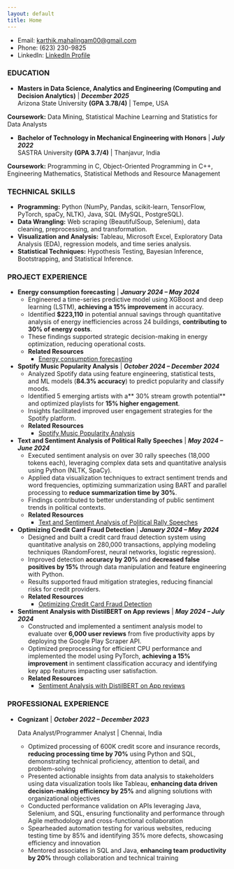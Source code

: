 ```yaml
---
layout: default
title: Home
---
```


- Email: [karthik.mahalingam00@gmail.com](mailto:karthik.mahalingam00@gmail.com)
- Phone: (623) 230-9825
- LinkedIn: [LinkedIn Profile](https://www.linkedin.com/in/karthik-mahalingam/)

### EDUCATION
-  **Masters in Data Science, Analytics and Engineering (Computing and Decision Analytics)** | **_December 2025_**                                                                            
Arizona State University **(GPA 3.78/4)** | Tempe, USA

**Coursework:** Data Mining, Statistical Machine Learning and Statistics for Data Analysts                                                                                          

-  **Bachelor of Technology in Mechanical Engineering with Honors** | **_July 2022_**                	                       	                          
SASTRA University **(GPA 3.7/4)** | Thanjavur, India
                                              
**Coursework:** Programming in C, Object-Oriented Programming in C++, Engineering Mathematics, Statistical Methods and Resource Management

### TECHNICAL SKILLS
- **Programming:** Python (NumPy, Pandas, scikit-learn, TensorFlow, PyTorch, spaCy, NLTK), Java, SQL (MySQL, PostgreSQL).
- **Data Wrangling:** Web scraping (BeautifulSoup, Selenium), data cleaning, preprocessing, and transformation.
- **Visualization and Analysis:** Tableau, Microsoft Excel, Exploratory Data Analysis (EDA), regression models, and time series analysis.
- **Statistical Techniques:** Hypothesis Testing, Bayesian Inference, Bootstrapping, and Statistical Inference.




### PROJECT EXPERIENCE
- **Energy consumption forecasting** | **_January 2024 – May 2024_**
  - Engineered a time-series predictive model using XGBoost and deep learning (LSTM), **achieving a 15% improvement** in accuracy.
  - Identified **$223,110** in potential annual savings through quantitative analysis of energy inefficiencies across 24 buildings, **contributing to 30% of energy costs**.
  - These findings supported strategic decision-making in energy optimization, reducing operational costs.
  - **Related Resources**
      - [Energy consumption forecasting](https://github.com/KarthikMahalingam8881/Energy_Consumption_Forecasting)
- **Spotify Music Popularity Analysis** | **_October 2024 – December 2024_**
  - Analyzed Spotify data using feature engineering, statistical tests, and ML models (**84.3% accuracy**) to predict popularity and classify moods.
  - Identified 5 emerging artists with a** 30% stream growth potential** and optimized playlists for **15% higher engagement**.
  - Insights facilitated improved user engagement strategies for the Spotify platform.
  - **Related Resources**
      - [Spotify Music Popularity Analysis](https://github.com/KarthikMahalingam8881/Spotify-Music-Popularity-Analysis)
- **Text and Sentiment Analysis of Political Rally Speeches** | **_May 2024 – June 2024_**		         
  - Executed sentiment analysis on over 30 rally speeches (18,000 tokens each), leveraging complex data sets and quantitative analysis using Python (NLTK, SpaCy).
  - Applied data visualization techniques to extract sentiment trends and word frequencies, optimizing summarization using BART and parallel processing to **reduce summarization time by 30%**.
  - Findings contributed to better understanding of public sentiment trends in political contexts.
  - **Related Resources**
    - [Text and Sentiment Analysis of Political Rally Speeches](https://github.com/KarthikMahalingam8881/Text-and-Sentiment-Analysis-of-Political-Rally-Speeches-)
- **Optimizing Credit Card Fraud Detection** | **_January 2024 – May 2024_**					    
  - Designed and built a credit card fraud detection system using quantitative analysis on 280,000 transactions, applying modeling techniques (RandomForest, neural networks, logistic regression).
  - Improved detection **accuracy by 20%** and **decreased false positives by 15%** through data manipulation and feature engineering with Python.
  - Results supported fraud mitigation strategies, reducing financial risks for credit providers.
  - **Related Resources**
    - [Optimizing Credit Card Fraud Detection](https://github.com/KarthikMahalingam8881/Optimizing-Credit-Card-Fraud-Detection)
- **Sentiment Analysis with DistilBERT on App reviews** | **_May 2024 – July 2024_**					          
  - Constructed and implemented a sentiment analysis model to evaluate over **6,000 user reviews** from five productivity apps by deploying the Google Play Scraper API.
  - Optimized preprocessing for efficient CPU performance and implemented the model using PyTorch, **achieving a 15% improvement** in sentiment classification accuracy and identifying key app features impacting user satisfaction.
  - **Related Resources**
    - [Sentiment Analysis with DistilBERT on App reviews](https://github.com/KarthikMahalingam8881/Sentiment-Analysis-of-App-Reviews-using-DistilBERT-)

### PROFESSIONAL EXPERIENCE
- **Cognizant** | **_October 2022 – December 2023_**
  
  Data Analyst/Programmer Analyst | Chennai, India                              
  - Optimized processing of 600K credit score and insurance records, **reducing processing time by 70%** using Python and SQL, demonstrating technical proficiency, attention to detail, and problem-solving
  - Presented actionable insights from data analysis to stakeholders using data visualization tools like Tableau, **enhancing data driven decision-making efficiency by 25%** and aligning solutions with organizational objectives
  - Conducted performance validation on APIs leveraging Java, Selenium, and SQL, ensuring functionality and performance through Agile methodology and cross-functional collaboration
  - Spearheaded automation testing for various websites, reducing testing time by 85% and identifying 35% more defects, showcasing efficiency and innovation
  - Mentored associates in SQL and Java, **enhancing team productivity by 20%** through collaboration and technical training

